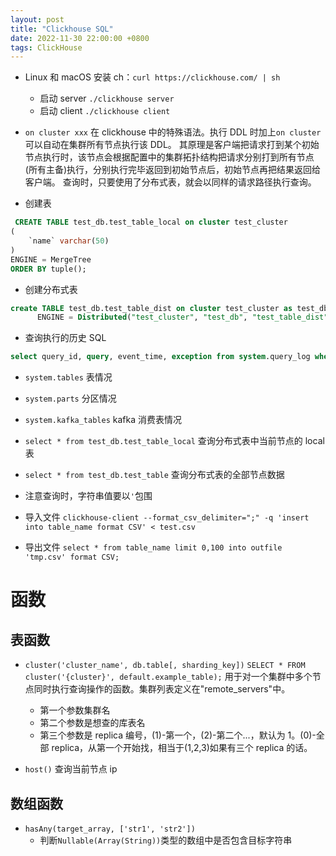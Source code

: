 ```yaml
---
layout: post
title: "Clickhouse SQL"
date: 2022-11-30 22:00:00 +0800
tags: ClickHouse
---
```


- Linux 和 macOS 安装 ch：`curl https://clickhouse.com/ | sh`

  - 启动 server `./clickhouse server`
  - 启动 client `./clickhouse client`

- `on cluster xxx`
  在 clickhouse 中的特殊语法。执行 DDL 时加上`on cluster`可以自动在集群所有节点执行该 DDL。
  其原理是客户端把请求打到某个初始节点执行时，该节点会根据配置中的集群拓扑结构把请求分别打到所有节点(所有主备)执行，分别执行完毕返回到初始节点后，初始节点再把结果返回给客户端。
  查询时，只要使用了分布式表，就会以同样的请求路径执行查询。

- 创建表

```SQL
 CREATE TABLE test_db.test_table_local on cluster test_cluster
(
    `name` varchar(50)
)
ENGINE = MergeTree
ORDER BY tuple();
```

- 创建分布式表

```SQL
create TABLE test_db.test_table_dist on cluster test_cluster as test_db.test_table_local
      ENGINE = Distributed("test_cluster", "test_db", "test_table_dist", rand());
```

- 查询执行的历史 SQL

```SQL
select query_id, query, event_time, exception from system.query_log where query like '%test_table%' order by event_time desc limit 20;
```

- `system.tables`
  表情况

- `system.parts`
  分区情况

- `system.kafka_tables`
  kafka 消费表情况

- `select * from test_db.test_table_local`
  查询分布式表中当前节点的 local 表

- `select * from test_db.test_table`
  查询分布式表的全部节点数据

- 注意查询时，字符串值要以`'`包围

- 导入文件
  `clickhouse-client --format_csv_delimiter=";" -q 'insert into table_name format CSV' < test.csv`

- 导出文件
  `select * from table_name limit 0,100 into outfile 'tmp.csv' format CSV;`

# 函数

## 表函数

- `cluster('cluster_name', db.table[, sharding_key])`
  `SELECT * FROM cluster('{cluster}', default.example_table);`
  用于对一个集群中多个节点同时执行查询操作的函数。集群列表定义在"remote_servers"中。

  - 第一个参数集群名
  - 第二个参数是想查的库表名
  - 第三个参数是 replica 编号，(1)-第一个，(2)-第二个...，默认为 1。(0)-全部 replica，从第一个开始找，相当于(1,2,3)如果有三个 replica 的话。

- `host()`
  查询当前节点 ip

## 数组函数

- `hasAny(target_array, ['str1', 'str2'])`
  - 判断`Nullable(Array(String))`类型的数组中是否包含目标字符串
